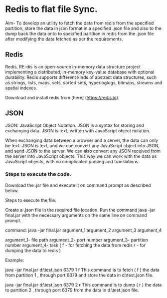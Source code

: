 
# Redis to flat file Sync.

Aim- To develop an utility to fetch the data from redis from the specified partition, store the data in json format in a specified .json file and also to the dump back the data onto to specified partition in redis from the .json file after modifying the data fetched as per the requirements.

## Redis

Redis, RE-dis is an open-source in-memory data structure project implementing a distributed, in-memory key-value database with optional durability. Redis supports different kinds of abstract data structures, such as strings, lists, maps, sets, sorted sets, hyperloglogs, bitmaps, streams and spatial indexes.

Download and install redis from [here]
(https://redis.io).

## JSON
JSON: JavaScript Object Notation.
JSON is a syntax for storing and exchanging data.
JSON is text, written with JavaScript object notation.

When exchanging data between a browser and a server, the data can only be text.
JSON is text, and we can convert any JavaScript object into JSON, and send JSON to the server.
We can also convert any JSON received from the server into JavaScript objects.
This way we can work with the data as JavaScript objects, with no complicated parsing and translations.
 
### Steps to execute the code.
Download the .jar file and execute it on command prompt as described below.

Steps to execute the file:

Create a .json file in the required file location.
Run the command java -jar final.jar with the necessary arguments on the same line on command prompt.

command:
java -jar final.jar argument_1 argument_2 argument_3 argument_4 

argument_1- file path
argument_2- port number
argument_3- partition number
argument_4- task ( f - for fetching the data from redis
                                 r - for dumping the data to redis )

Example: 

java -jar final.jar d:\\test.json 6379 1 f
This command is to fetch ( f ) the data from partition 1 , through port 6379 and store the data in  d:\\test.json file. 

java -jar final.jar d:\\test.json 6379 2 r
This command is to dump ( r ) the data to partition 2 , through port 6379 from the data in  d:\\test.json file.



